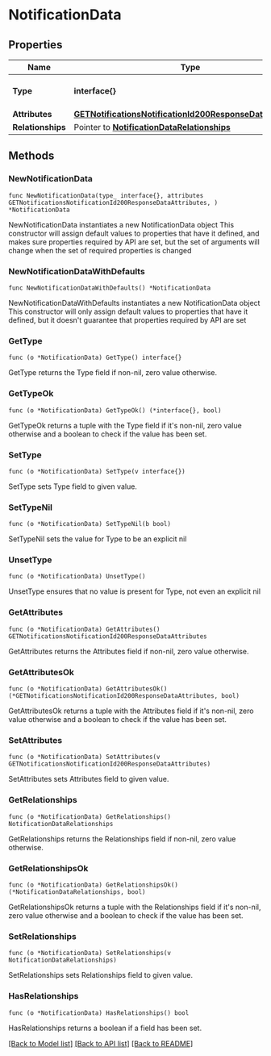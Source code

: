# NotificationData

## Properties

Name | Type | Description | Notes
------------ | ------------- | ------------- | -------------
**Type** | **interface{}** | The resource&#39;s type | 
**Attributes** | [**GETNotificationsNotificationId200ResponseDataAttributes**](GETNotificationsNotificationId200ResponseDataAttributes.md) |  | 
**Relationships** | Pointer to [**NotificationDataRelationships**](NotificationDataRelationships.md) |  | [optional] 

## Methods

### NewNotificationData

`func NewNotificationData(type_ interface{}, attributes GETNotificationsNotificationId200ResponseDataAttributes, ) *NotificationData`

NewNotificationData instantiates a new NotificationData object
This constructor will assign default values to properties that have it defined,
and makes sure properties required by API are set, but the set of arguments
will change when the set of required properties is changed

### NewNotificationDataWithDefaults

`func NewNotificationDataWithDefaults() *NotificationData`

NewNotificationDataWithDefaults instantiates a new NotificationData object
This constructor will only assign default values to properties that have it defined,
but it doesn't guarantee that properties required by API are set

### GetType

`func (o *NotificationData) GetType() interface{}`

GetType returns the Type field if non-nil, zero value otherwise.

### GetTypeOk

`func (o *NotificationData) GetTypeOk() (*interface{}, bool)`

GetTypeOk returns a tuple with the Type field if it's non-nil, zero value otherwise
and a boolean to check if the value has been set.

### SetType

`func (o *NotificationData) SetType(v interface{})`

SetType sets Type field to given value.


### SetTypeNil

`func (o *NotificationData) SetTypeNil(b bool)`

 SetTypeNil sets the value for Type to be an explicit nil

### UnsetType
`func (o *NotificationData) UnsetType()`

UnsetType ensures that no value is present for Type, not even an explicit nil
### GetAttributes

`func (o *NotificationData) GetAttributes() GETNotificationsNotificationId200ResponseDataAttributes`

GetAttributes returns the Attributes field if non-nil, zero value otherwise.

### GetAttributesOk

`func (o *NotificationData) GetAttributesOk() (*GETNotificationsNotificationId200ResponseDataAttributes, bool)`

GetAttributesOk returns a tuple with the Attributes field if it's non-nil, zero value otherwise
and a boolean to check if the value has been set.

### SetAttributes

`func (o *NotificationData) SetAttributes(v GETNotificationsNotificationId200ResponseDataAttributes)`

SetAttributes sets Attributes field to given value.


### GetRelationships

`func (o *NotificationData) GetRelationships() NotificationDataRelationships`

GetRelationships returns the Relationships field if non-nil, zero value otherwise.

### GetRelationshipsOk

`func (o *NotificationData) GetRelationshipsOk() (*NotificationDataRelationships, bool)`

GetRelationshipsOk returns a tuple with the Relationships field if it's non-nil, zero value otherwise
and a boolean to check if the value has been set.

### SetRelationships

`func (o *NotificationData) SetRelationships(v NotificationDataRelationships)`

SetRelationships sets Relationships field to given value.

### HasRelationships

`func (o *NotificationData) HasRelationships() bool`

HasRelationships returns a boolean if a field has been set.


[[Back to Model list]](../README.md#documentation-for-models) [[Back to API list]](../README.md#documentation-for-api-endpoints) [[Back to README]](../README.md)


